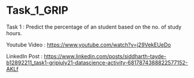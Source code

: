 # Task_1_GRIP
Task 1 : Predict the percentage of an student based on the no. of study hours.

Youtube Video : https://www.youtube.com/watch?v=j29VekEUeDo

LinkedIn Post : https://www.linkedin.com/posts/siddharth-tayde-b12892211_task1-gripjuly21-datascience-activity-6817874388822577152-AKLf
